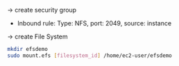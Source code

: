 -> create security group
  - Inbound rule: Type: NFS, port: 2049, source: instance

-> create File System

```bash
mkdir efsdemo
sudo mount.efs [filesystem_id] /home/ec2-user/efsdemo
```
